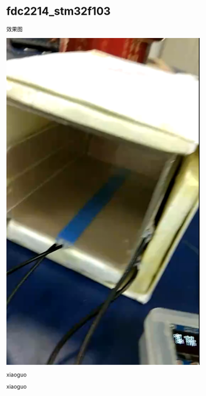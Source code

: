 # fdc2214_stm32f103

效果图

![dasd](https://raw.githubusercontent.com/LiuXinyu12378/fdc2214_stm32f103/master/picture/QQ%E6%88%AA%E5%9B%BE20180918000249.png)

xiaoguo


xiaoguo

